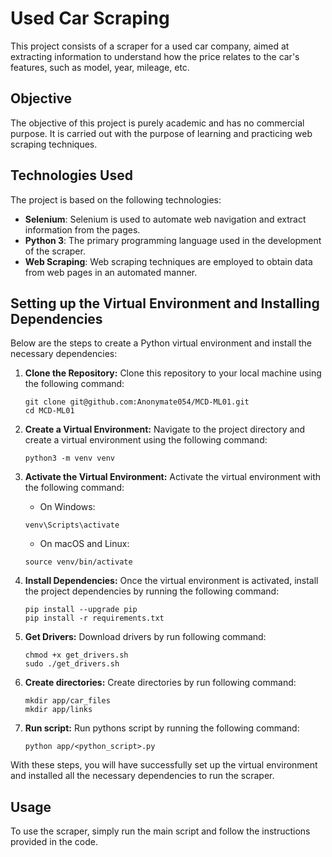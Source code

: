 # Used Car Scraping

This project consists of a scraper for a used car company, aimed at extracting information to understand how the price relates to the car's features, such as model, year, mileage, etc.

## Objective

The objective of this project is purely academic and has no commercial purpose. It is carried out with the purpose of learning and practicing web scraping techniques.

## Technologies Used

The project is based on the following technologies:

- **Selenium**: Selenium is used to automate web navigation and extract information from the pages.
- **Python 3**: The primary programming language used in the development of the scraper.
- **Web Scraping**: Web scraping techniques are employed to obtain data from web pages in an automated manner.

## Setting up the Virtual Environment and Installing Dependencies

Below are the steps to create a Python virtual environment and install the necessary dependencies:

1. **Clone the Repository:** Clone this repository to your local machine using the following command:
    ```
    git clone git@github.com:Anonymate054/MCD-ML01.git
    cd MCD-ML01
    ```

2. **Create a Virtual Environment:** Navigate to the project directory and create a virtual environment using the following command:
    ```
    python3 -m venv venv
    ```

3. **Activate the Virtual Environment:** Activate the virtual environment with the following command:
    - On Windows:
    ```
    venv\Scripts\activate
    ```
    - On macOS and Linux:
    ```
    source venv/bin/activate
    ```

4. **Install Dependencies:** Once the virtual environment is activated, install the project dependencies by running the following command:
    ```
    pip install --upgrade pip
    pip install -r requirements.txt
    ```

5. **Get Drivers:** Download drivers by run following command:
    ```
    chmod +x get_drivers.sh
    sudo ./get_drivers.sh
    ```

6. **Create directories:** Create directories by run following command:
    ```
    mkdir app/car_files
    mkdir app/links
    ```

7. **Run script:** Run pythons script by running the following command:
    ```
    python app/<python_script>.py
    ```

With these steps, you will have successfully set up the virtual environment and installed all the necessary dependencies to run the scraper.

## Usage

To use the scraper, simply run the main script and follow the instructions provided in the code.

